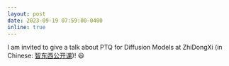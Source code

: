 ```yaml
---
layout: post
date: 2023-09-19 07:59:00-0400
inline: true
---
```


 I am invited to give a talk about PTQ for Diffusion Models at ZhiDongXi (in Chinese: [智东西公开课](https://course.zhidx.com/c/Zjk5NWEzMjhkNDY1NGEzYzYxYzM=))! :smiley:    
